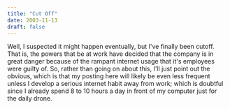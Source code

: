 ```yaml
---
title: "Cut Off"
date: 2003-11-13
draft: false
---
```

Well, I suspected it might happen eventually, but I've finally been cutoff. That is, the powers that be at work have decided that the company is in great danger because of the rampant internet usage that it's employees were guilty of. So, rather than going on about this, I'll just point out the obvious, which is that my posting here will likely be even less frequent unless I develop a serious internet habit away from work; which is doubtful since I already spend 8 to 10 hours a day in front of my computer just for the daily drone.
